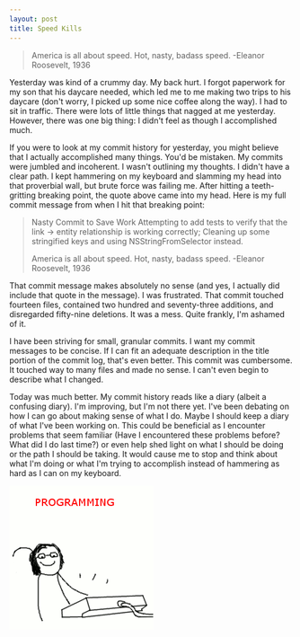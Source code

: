 ```yaml
---
layout: post
title: Speed Kills
---
```


> America is all about speed. Hot, nasty, badass speed. -Eleanor Roosevelt, 1936

Yesterday was kind of a crummy day. My back hurt. I forgot paperwork for my son that his daycare needed, which led me to me making two trips to his daycare (don't worry, I picked up some nice coffee along the way). I had to sit in traffic. There were lots of little things that nagged at me yesterday. However, there was one big thing: I didn't feel as though I accomplished much.

If you were to look at my commit history for yesterday, you might believe that I actually accomplished many things. You'd be mistaken. My commits were jumbled and incoherent. I wasn't outlining my thoughts. I didn't have a clear path. I kept hammering on my keyboard and slamming my head into that proverbial wall, but brute force was failing me. After hitting a teeth-gritting breaking point, the quote above came into my head. Here is my full commit message from when I hit that breaking point:

> Nasty Commit to Save Work
> Attempting to add tests to verify that the link -> entity relationship is working correctly; Cleaning up some stringified keys and using NSStringFromSelector instead.
> 
> America is all about speed. Hot, nasty, badass speed. -Eleanor Roosevelt, 1936

That commit message makes absolutely no sense (and yes, I actually did include that quote in the message). I was frustrated. That commit touched fourteen files, contained two hundred and seventy-three additions, and disregarded fifty-nine deletions. It was a mess. Quite frankly, I'm ashamed of it.

I have been striving for small, granular commits. I want my commit messages to be concise. If I can fit an adequate description in the title portion of the commit log, that's even better. This commit was cumbersome. It touched way to many files and made no sense. I can't even begin to describe what I changed.

Today was much better. My commit history reads like a diary (albeit a confusing diary). I'm improving, but I'm not there yet. I've been debating on how I can go about making sense of what I do. Maybe I should keep a diary of what I've been working on. This could be beneficial as I encounter problems that seem familiar (Have I encountered these problems before? What did I do last time?) or even help shed light on what I should be doing or the path I should be taking. It would cause me to stop and think about what I'm doing or what I'm trying to accomplish instead of hammering as hard as I can on my keyboard.

![Programming!](/images/how-programming-works.gif)
